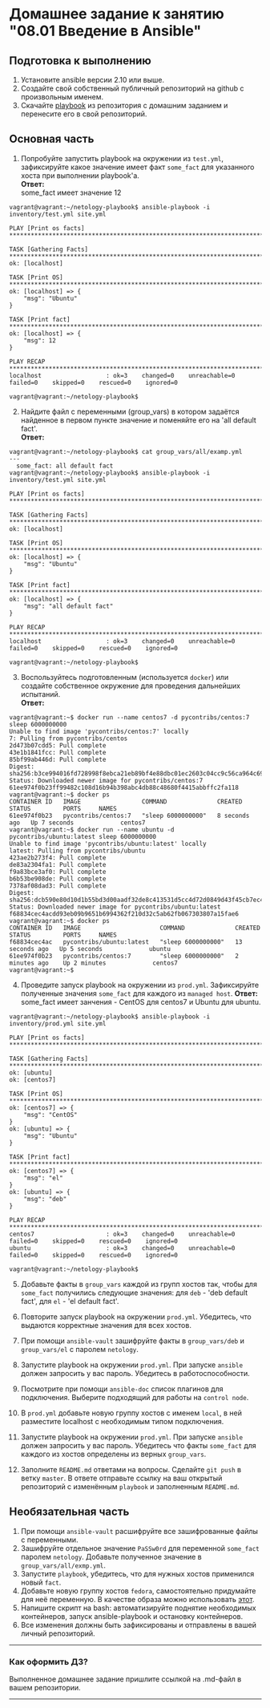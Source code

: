 # Домашнее задание к занятию "08.01 Введение в Ansible"

## Подготовка к выполнению
1. Установите ansible версии 2.10 или выше.
2. Создайте свой собственный публичный репозиторий на github с произвольным именем.
3. Скачайте [playbook](./playbook/) из репозитория с домашним заданием и перенесите его в свой репозиторий.

## Основная часть
1. Попробуйте запустить playbook на окружении из `test.yml`, зафиксируйте какое значение имеет факт `some_fact` для указанного хоста при выполнении playbook'a.   
  **Ответ:**   
  some_fact имеет значение 12   
```linux
vagrant@vagrant:~/netology-playbook$ ansible-playbook -i inventory/test.yml site.yml

PLAY [Print os facts] ***********************************************************************************************************************************************************************************************************************

TASK [Gathering Facts] **********************************************************************************************************************************************************************************************************************
ok: [localhost]

TASK [Print OS] *****************************************************************************************************************************************************************************************************************************
ok: [localhost] => {
    "msg": "Ubuntu"
}

TASK [Print fact] ***************************************************************************************************************************************************************************************************************************
ok: [localhost] => {
    "msg": 12
}

PLAY RECAP **********************************************************************************************************************************************************************************************************************************
localhost                  : ok=3    changed=0    unreachable=0    failed=0    skipped=0    rescued=0    ignored=0

vagrant@vagrant:~/netology-playbook$
```

2. Найдите файл с переменными (group_vars) в котором задаётся найденное в первом пункте значение и поменяйте его на 'all default fact'.   
  **Ответ:**
```linux
vagrant@vagrant:~/netology-playbook$ cat group_vars/all/examp.yml
---
  some_fact: all default fact
vagrant@vagrant:~/netology-playbook$ ansible-playbook -i inventory/test.yml site.yml

PLAY [Print os facts] ***********************************************************************************************************************************************************************************************************************

TASK [Gathering Facts] **********************************************************************************************************************************************************************************************************************
ok: [localhost]

TASK [Print OS] *****************************************************************************************************************************************************************************************************************************
ok: [localhost] => {
    "msg": "Ubuntu"
}

TASK [Print fact] ***************************************************************************************************************************************************************************************************************************
ok: [localhost] => {
    "msg": "all default fact"
}

PLAY RECAP **********************************************************************************************************************************************************************************************************************************
localhost                  : ok=3    changed=0    unreachable=0    failed=0    skipped=0    rescued=0    ignored=0

vagrant@vagrant:~/netology-playbook$
```
3. Воспользуйтесь подготовленным (используется `docker`) или создайте собственное окружение для проведения дальнейших испытаний.   
  **Ответ:**   
```linux
vagrant@vagrant:~$ docker run --name centos7 -d pycontribs/centos:7 sleep 6000000000
Unable to find image 'pycontribs/centos:7' locally
7: Pulling from pycontribs/centos
2d473b07cdd5: Pull complete
43e1b1841fcc: Pull complete
85bf99ab446d: Pull complete
Digest: sha256:b3ce994016fd728998f8ebca21eb89bf4e88dbc01ec2603c04cc9c56ca964c69
Status: Downloaded newer image for pycontribs/centos:7
61ee974f0b23ff99482c108d16b94b398abc4db88c48680f4415abbffc2fa118
vagrant@vagrant:~$ docker ps
CONTAINER ID   IMAGE                 COMMAND              CREATED         STATUS         PORTS     NAMES
61ee974f0b23   pycontribs/centos:7   "sleep 6000000000"   8 seconds ago   Up 7 seconds             centos7
vagrant@vagrant:~$ docker run --name ubuntu -d pycontribs/ubuntu:latest sleep 6000000000
Unable to find image 'pycontribs/ubuntu:latest' locally
latest: Pulling from pycontribs/ubuntu
423ae2b273f4: Pull complete
de83a2304fa1: Pull complete
f9a83bce3af0: Pull complete
b6b53be908de: Pull complete
7378af08dad3: Pull complete
Digest: sha256:dcb590e80d10d1b55bd3d00aadf32de8c413531d5cc4d72d0849d43f45cb7ec4
Status: Downloaded newer image for pycontribs/ubuntu:latest
f68834cec4acdd93eb09b9651b6994362f210d32c5ab62fb067303807a15fae6
vagrant@vagrant:~$ docker ps
CONTAINER ID   IMAGE                      COMMAND              CREATED          STATUS         PORTS     NAMES
f68834cec4ac   pycontribs/ubuntu:latest   "sleep 6000000000"   13 seconds ago   Up 5 seconds             ubuntu
61ee974f0b23   pycontribs/centos:7        "sleep 6000000000"   2 minutes ago    Up 2 minutes             centos7
vagrant@vagrant:~$
```
4. Проведите запуск playbook на окружении из `prod.yml`. Зафиксируйте полученные значения `some_fact` для каждого из `managed host`.
  **Ответ:**   
  some_fact имеет занчения - CentOS для centos7 и Ubuntu для ubuntu.
```linux
vagrant@vagrant:~/netology-playbook$ ansible-playbook -i inventory/prod.yml site.yml

PLAY [Print os facts] ***********************************************************************************************************************************************************************************************************************

TASK [Gathering Facts] **********************************************************************************************************************************************************************************************************************
ok: [ubuntu]
ok: [centos7]

TASK [Print OS] *****************************************************************************************************************************************************************************************************************************
ok: [centos7] => {
    "msg": "CentOS"
}
ok: [ubuntu] => {
    "msg": "Ubuntu"
}

TASK [Print fact] ***************************************************************************************************************************************************************************************************************************
ok: [centos7] => {
    "msg": "el"
}
ok: [ubuntu] => {
    "msg": "deb"
}

PLAY RECAP **********************************************************************************************************************************************************************************************************************************
centos7                    : ok=3    changed=0    unreachable=0    failed=0    skipped=0    rescued=0    ignored=0
ubuntu                     : ok=3    changed=0    unreachable=0    failed=0    skipped=0    rescued=0    ignored=0

vagrant@vagrant:~/netology-playbook$
```
5. Добавьте факты в `group_vars` каждой из групп хостов так, чтобы для `some_fact` получились следующие значения: для `deb` - 'deb default fact', для `el` - 'el default fact'.

6.  Повторите запуск playbook на окружении `prod.yml`. Убедитесь, что выдаются корректные значения для всех хостов.
7. При помощи `ansible-vault` зашифруйте факты в `group_vars/deb` и `group_vars/el` с паролем `netology`.
8. Запустите playbook на окружении `prod.yml`. При запуске `ansible` должен запросить у вас пароль. Убедитесь в работоспособности.
9. Посмотрите при помощи `ansible-doc` список плагинов для подключения. Выберите подходящий для работы на `control node`.
10. В `prod.yml` добавьте новую группу хостов с именем  `local`, в ней разместите localhost с необходимым типом подключения.
11. Запустите playbook на окружении `prod.yml`. При запуске `ansible` должен запросить у вас пароль. Убедитесь что факты `some_fact` для каждого из хостов определены из верных `group_vars`.
12. Заполните `README.md` ответами на вопросы. Сделайте `git push` в ветку `master`. В ответе отправьте ссылку на ваш открытый репозиторий с изменённым `playbook` и заполненным `README.md`.

## Необязательная часть

1. При помощи `ansible-vault` расшифруйте все зашифрованные файлы с переменными.
2. Зашифруйте отдельное значение `PaSSw0rd` для переменной `some_fact` паролем `netology`. Добавьте полученное значение в `group_vars/all/exmp.yml`.
3. Запустите `playbook`, убедитесь, что для нужных хостов применился новый `fact`.
4. Добавьте новую группу хостов `fedora`, самостоятельно придумайте для неё переменную. В качестве образа можно использовать [этот](https://hub.docker.com/r/pycontribs/fedora).
5. Напишите скрипт на bash: автоматизируйте поднятие необходимых контейнеров, запуск ansible-playbook и остановку контейнеров.
6. Все изменения должны быть зафиксированы и отправлены в вашей личный репозиторий.

---

### Как оформить ДЗ?

Выполненное домашнее задание пришлите ссылкой на .md-файл в вашем репозитории.

---
